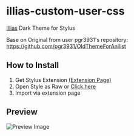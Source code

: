 # illias-custom-user-css

[Illias](https://github.com/ILIAS-eLearning/ILIAS) Dark Theme for Stylus

Base on Original from user pgr3931's repository: https://github.com/pgr3931/OldThemeForAnilist

## How to Install

1) Get Stylus Extension [(Extension Page)](https://github.com/openstyles/stylus/wiki/Install-Stylus-from-GitHub)
2) Open Style as Raw or [Click here](https://github.com/jan222ik/illias-dark-theme-user-css/raw/master/ilias-dark-theme.user.css)
3) Import via extension page

## Preview
![Preview Image](https://github.com/jan222ik/illias-dark-theme-user-css/raw/master/example.png "Logo Title Text 1")
